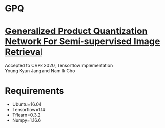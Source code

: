 # GPQ

# [Generalized Product Quantization Network For Semi-supervised Image Retrieval](https://arxiv.org/abs/2002.11281)
Accepted to CVPR 2020, Tensorflow Implementation  
Young Kyun Jang and Nam Ik Cho

# Requirements
- Ubuntu=16.04
- Tensorflow=1.14
- Tflearn=0.3.2
- Numpy=1.16.6
